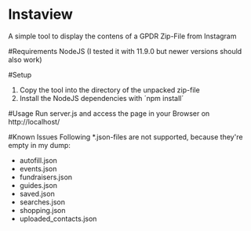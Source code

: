 # Instaview
A simple tool to display the contens of a GPDR Zip-File from Instagram

#Requirements
NodeJS (I tested it with 11.9.0 but newer versions should also work)

#Setup
1. Copy the tool into the directory of the unpacked zip-file
2. Install the NodeJS dependencies with ´npm install´

#Usage
Run server.js and access the page in your Browser on http://localhost/

#Known Issues
Following *.json-files are not supported, because they're empty in my dump:
- autofill.json
- events.json
- fundraisers.json
- guides.json
- saved.json
- searches.json
- shopping.json
- uploaded_contacts.json

